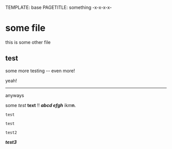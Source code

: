 TEMPLATE: base
PAGETITLE: something
-x-x-x-x-

# some file

this is some other file


test 
----


some more testing -- even more!

yeah!


---

anyways

some *test* **text** !! ***abcd efgh*** ik*m***n**.

`test`

```test```

```test2```

***test3***